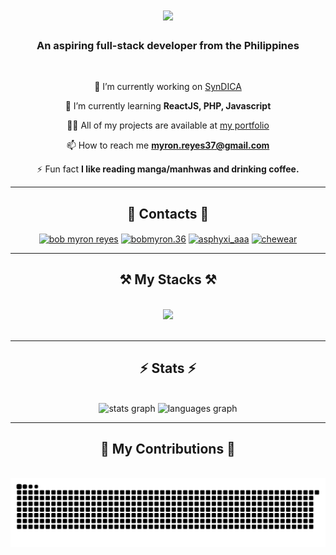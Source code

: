 
<h1 align="center">
    <img src="https://readme-typing-svg.herokuapp.com/?font=Righteous&size=35&center=true&vCenter=true&width=500&height=70&duration=4000&lines=Hello+There!;+I'm+Bob+Myron!;" />
</h1>

<h3 align="center">An aspiring full-stack developer from the Philippines</h3>

<br/>

<div align="center">
 
🔭 I’m currently working on [SynDICA](https://github.com/Team-SynDICA/SynDICA)

🌱 I’m currently learning **ReactJS, PHP, Javascript**

👨‍💻 All of my projects are available at [my portfolio](https://chewear.github.io/nportfolio/)

📫 How to reach me **myron.reyes37@gmail.com**

⚡ Fun fact **I like reading manga/manhwas and drinking coffee.**

</div>

<hr/>
<h2 align="center">💬 Contacts 💬</h2>
<div align="center"> 
    <a href="https://linkedin.com/in/bob myron reyes" target="blank"><img align="center" src="https://raw.githubusercontent.com/rahuldkjain/github-profile-readme-generator/master/src/images/icons/Social/linked-in-alt.svg" alt="bob myron reyes" height="30" width="40" /></a>
    <a href="https://fb.com/bobmyron.36" target="blank"><img align="center" src="https://raw.githubusercontent.com/rahuldkjain/github-profile-readme-generator/master/src/images/icons/Social/facebook.svg" alt="bobmyron.36" height="30" width="40" /></a>
    <a href="https://instagram.com/asphyxi_aaa" target="blank"><img align="center" src="https://raw.githubusercontent.com/rahuldkjain/github-profile-readme-generator/master/src/images/icons/Social/instagram.svg" alt="asphyxi_aaa" height="30" width="40" /></a>
    <a href="https://discord.gg/chewear" target="blank"><img align="center" src="https://raw.githubusercontent.com/rahuldkjain/github-profile-readme-generator/master/src/images/icons/Social/discord.svg" alt="chewear" height="30" width="40" /></a>
</div>

<hr/>
 
<h2 align="center">⚒️ My Stacks ⚒️</h2>
<br/>
<div align="center">
    <img src="https://skillicons.dev/icons?i=html,css,js,php,bootstrap,java,cpp,cs,nodejs,androidstudio,mysql,ai,ps,xd,blender,figma,unity,git" />
    <br>
</div>

<br/>
<hr/>

<h2 align="center">⚡ Stats ⚡</h2>
<br>
<div align="center">
  <img src="https://github-readme-stats.vercel.app/api?username=chewear&hide_title=false&hide_rank=false&show_icons=true&include_all_commits=true&count_private=true&disable_animations=false&theme=dracula&locale=en&hide_border=false" height="150" alt="stats graph"  />
  <img src="https://github-readme-stats.vercel.app/api/top-langs?username=chewear&locale=en&hide_title=false&layout=compact&card_width=320&langs_count=5&theme=dracula&hide_border=false" height="150" alt="languages graph"  />
</div>

<hr/>

<div align="center">
  <h2>🐍 My Contributions 🐍</h2>
  <br>
  <img alt="snake eating my contributions" src="https://raw.githubusercontent.com/chewear/chewear/output/github-contribution-grid-snake.svg" />
  
  <br/><br/><br/>
</div>






